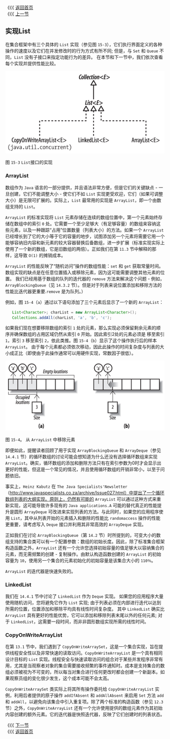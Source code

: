 《《《 [返回首页](../README.md)       <br/>
《《《 [上一节](01_Using_the_Methods_of_List.md)

## 实现List

在集合框架中有三个具体的 `List` 实现（参见图 `15-3`），它们执行界面定义的各种操作的速度以及它们在并发修改时的行为方式有所不同; 但是，与 `Set` 和 `Queue` 不同，`List` 没有子接口来指定功能行为的差异。 在本节和下一节中，我们依次查看每个实现并提供性能比较。

![](15_3.png)

图 `15-3` `List`接口的实现

### ArrayList

数组作为 `Java` 语言的一部分提供，并且语法非常方便，但是它们的关键缺点 - 一旦创建，它们不能调整大小 - 使它们不如 `List` 实现更受欢迎，它们（如果可调整大小）是无限可扩展的。实际上，`List` 最常用的实现是 `ArrayList`，即一个由数组支持的 `List`。

`ArrayList` 的标准实现将 `List` 元素存储在连续的数组位置中，第一个元素始终存储在数组中的索引 `0` 处。它需要一个至少足够大（有足够容量）的数组来容纳这些元素，以及一种跟踪“占用”位置数量（列表大小）的方法。如果一个 `ArrayList` 已经增长到了它的大小等于它的容量的地步，试图添加另一个元素将需要它用一个能够容纳旧内容和新元素的较大容器替换后备数组，进一步扩展（标准实现实际上使用了一个新的数组，它是旧数组的两倍）。正如我们在第 `11.3` 节中解释的那样，这导致 `O(1)` 的摊销成本。

`ArrayList` 的性能反映了“随机访问”操作的数组性能：`set` 和 `get` 获取常量时间。数组实现的缺点是在任意位置插入或移除元素，因为这可能需要调整其他元素的位置。 我们已经用基于数组的队列的迭代器的 `remove` 方法来解决这个问题 - 例如，`ArrayBlockingQueue`（见 `14.3.2` 节）。但是对于列表来说位置添加和移除方法的性能比迭代器更重要.`remove` 是为队列。）

例如，图 `15-4`（`a`）通过以下语句添加了三个元素后显示了一个新的 `ArrayList`：

```java
   List<Character>; charList = new ArrayList<Character>();
   Collections.addAll(charList, 'a', 'b', 'c');
```

如果我们现在想要移除数组的索引 `1` 处的元素，那么实现必须保留剩余元素的顺序并确保数组的占用区域仍然从索引 `0` 开始。因此索引2处的元素必须是 移至索引 `1`，索引 `3` 移至索引 `2`，依此类推。图 `15-4`（`b`）显示了这个操作执行后的样本 `ArrayList`。 由于每个元素都必须依次移动，因此此操作的时间复杂度与列表的大小成正比（即使由于此操作通常可以用硬件实现，常数因子很低）。

![](15_4.png)

图 `15-4`。 从 `ArrayList` 中移除元素

即便如此，提醒读者回顾了用于实现 `ArrayBlockingQueue` 和 `ArrayDeque`（参见 `14.4.1` 节）的循环数组的讨论可能会想知道为什么还没有选择循环数组来实现 `ArrayList`。确实，循环数组的添加和删除方法只有在索引参数为0时才会显示出更好的性能，但这是一个常见的情况，并且使用循环数组的开销非常小，以至于问题依旧。

事实上，`Heinz Kabutz` 在 `The Java Specialists'Newsletter`（http://www.javaspecialists.co.za/archive/Issue027.html）中提出了一个循环数组列表的大纲实现。原则上，仍然有可能的 `ArrayList` 可以通过这种方式来重新实现，这可能导致许多现有的 `Java applications.A` 可能的替代真正的性能提升是圆形 `ArrayDeque` 可改进来实现列表的方法。与此同时，如果您的应用程序使用 `List`，其中从列表开始的元素插入和删除的性能比 `randomaccess` 操作的性能更重要，请考虑写入 `Deque` 接口并利用其非常高效的 `ArrayDeque` 实现。

正如我们在讨论 `ArrayBlockingQueue`（第 `14.2` 节）时所提到的，可变大小的数组支持的集合类可以有一个配置参数：数组的初始长度。因此，除了标准集合框架构造函数之外，`ArrayList` 还有一个允许您选择初始容量的值足够大以容纳集合的元素，而无需频繁的创建 - 复制操作。由默认构造函数创建的 `ArrayList` 的初始容量为 `10`，使用另一个集合的元素初始化的初始容量是该集合大小的 `110％`。

`ArrayList` 的迭代器是快速失败的。

### LinkedList

我们在 `14.4.1` 节中讨论了 `LinkedList` 作为 `Deque` 实现。 如果您的应用程序大量使用随机访问，您将避免它作为 `List` 实现; 由于列表必须在内部进行迭代以达到所需的位置，位置添加和移除平均具有线性时间复杂度。 其中 `LinkedList` 确实比 `ArrayList` 具有更好的性能优势，它可以添加和移除列表末尾以外的任何元素; 对于 `LinkedList`，这需要一段时间，而非非圆形数组实现所需的线性时间。

### CopyOnWriteArrayList

在第 `13.1` 节中，我们遇到了 `CopyOnWriteArraySet`，这是一个集合实现，旨在提供线程安全性以及非常快速的读取访问。`CopyOnWriteArrayList` 是一个具有相同设计目标的 `List` 实现。线程安全与快速读取访问的组合对于某些并发程序非常有用，尤其是当观察者对象的集合需要接收频繁的事件通知时。成本是支持集合的数组必须被视为不可变的，所以每当对集合进行任何更改时都会创建一个新副本。如果观察员组的变化很少发生，这个成本可能不会太高。

`CopyOnWriteArraySet` 类实际上将其所有操作委托给 `CopyOnWriteArrayList` 实例，利用后者提供的原子操作 `addIfAbsent` 和 `addAllAbsent` 来启用 `Set` 方法 `add` 和 `addAll`，以避免向该集合中引入重复项。除了两个标准的构造函数（参见 `12.3` 节）之外，`CopyOnWriteArrayList` 还有一个允许使用提供的数组元素作为其初始内容创建的额外元素。它的迭代器是快照迭代器，反映了它们创建时的列表状态。

《《《 [下一节](03_Comparing_List_Implementations.md)      <br/>
《《《 [返回首页](../README.md)